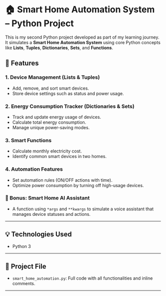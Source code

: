 # 🏠 Smart Home Automation System – Python Project

This is my second Python project developed as part of my learning journey. It simulates a **Smart Home Automation System** using core Python concepts like **Lists**, **Tuples**, **Dictionaries**, **Sets**, and **Functions**.

## 📌 Features

### 1. Device Management (Lists & Tuples)
- Add, remove, and sort smart devices.
- Store device settings such as status and power usage.

### 2. Energy Consumption Tracker (Dictionaries & Sets)
- Track and update energy usage of devices.
- Calculate total energy consumption.
- Manage unique power-saving modes.

### 3. Smart Functions
- Calculate monthly electricity cost.
- Identify common smart devices in two homes.

### 4. Automation Features
- Set automation rules (ON/OFF actions with time).
- Optimize power consumption by turning off high-usage devices.

### 🔁 Bonus: Smart Home AI Assistant
- A function using `*args` and `**kwargs` to simulate a voice assistant that manages device statuses and actions.

---

## 💡 Technologies Used
- Python 3

---

## 📁 Project File
- `smart_home_automation.py`: Full code with all functionalities and inline comments.

---
